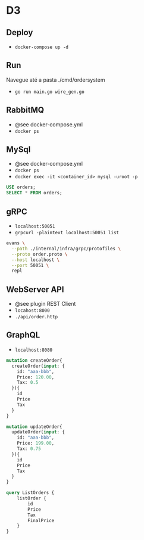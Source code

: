 # D3

## Deploy
- `docker-compose up -d`

## Run
Navegue até a pasta ./cmd/ordersystem
- `go run main.go wire_gen.go`

## RabbitMQ
-  @see docker-compose.yml
- `docker ps`

## MySql
-  @see docker-compose.yml
- `docker ps`
- `docker exec -it <container_id> mysql -uroot -p`
```Sql
USE orders;
SELECT * FROM orders;
```

## gRPC
- `localhost:50051`
- `grpcurl -plaintext localhost:50051 list`
```sh
evans \
  --path ./internal/infra/grpc/protofiles \
  --proto order.proto \
  --host localhost \
  --port 50051 \
  repl
```

## WebServer API
-  @see plugin REST Client
- `locahost:8000`
- `./api/order.http`

## GraphQL
- `localhost:8080`
```GraphQL
mutation createOrder{
  createOrder(input: {
    id: "aaa-bbb",
    Price: 120.00,
    Tax: 0.5
  }){
    id
    Price
    Tax
  }
}

mutation updateOrder{
  updateOrder(input: {
    id: "aaa-bbb",
    Price: 199.00,
    Tax: 0.75
  }){
    id
    Price
    Tax
  }
}

query ListOrders {
    listOrder {
        id
        Price
        Tax
        FinalPrice
    }
}
```
